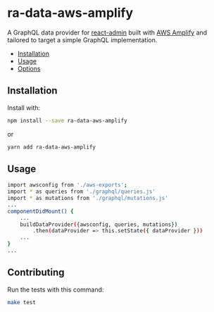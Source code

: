 # ra-data-aws-amplify

A GraphQL data provider for [react-admin](https://github.com/marmelab/react-admin/)
built with [AWS Amplify](https://aws-amplify.github.io/docs/cli/graphql?sdk=js) and tailored to target a simple GraphQL implementation.

- [Installation](#installation)
- [Usage](#installation)
- [Options](#options)

## Installation

Install with:

```sh
npm install --save ra-data-aws-amplify
```

or

```sh
yarn add ra-data-aws-amplify
```

## Usage
```sh
import awsconfig from './aws-exports';
import * as queries from './graphql/queries.js'
import * as mutations from './graphql/mutations.js'
...
componentDidMount() {
    ...
    buildDataProvider({awsconfig, queries, mutations}) 
        .then(dataProvider => this.setState({ dataProvider }))
    ...
}
...
```

## Contributing

Run the tests with this command:

```sh
make test
```
